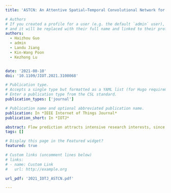 ```yaml
---
title: 'ASTCN: An Attentive Spatial–Temporal Convolutional Network for Flow Prediction'

# Authors
# If you created a profile for a user (e.g. the default `admin` user), write the username (folder name) here
# and it will be replaced with their full name and linked to their profile.
authors:
  - Haizhou Guo
  - admin
  - Landu Jiang
  - Kin-Wang Poon
  - Kezhong Lu


date: '2021-08-10'
doi: '10.1109/JIOT.2021.3100068'

# Publication type.
# Accepts a single type but formatted as a YAML list (for Hugo requirements).
# Enter a publication type from the CSL standard.
publication_types: ['journal']

# Publication name and optional abbreviated publication name.
publication: In *IEEE Internet of Things Journal*
publication_short: In *IOTJ*

abstract: Flow prediction attracts intensive research interests, since it can offer essential support to many crucial problems in public safety and smart city, e.g., epidemic spread prediction and medical resource allocation optimization. Among all the models in flow prediction, deep learning models (e.g., convolutional neural networks, recurrent neural networks, and graph neural networks) are popular and outperform other statistics and machine learning models, since they can learn intrinsic structures and extract features from spatial–temporal (ST) data. However, most of them set strict temporal periods in the prediction or separate the interaction between spatial and temporal correlations. Therefore, the prediction accuracy is affected. To overcome the difficulties, we propose a flow prediction network attentive spatial–temporal convolutional network (ASTCN), which can effectively handle large-scale flow data and learn complex features. In ASTCN, we leverage an attention mechanism to overcome the previous problem of strict temporal periods, and can effectively fuse ST data with multiple factors from different time-series sources. Furthermore, we propose a causal 3-D convolutional layer based on temporal convolutional networks (TCNs). It can simultaneously extract both spatial and temporal features to improve the prediction accuracy. We comprehensively conducted our experiments based on real-world data sets. Experimental results show that ASTCN outperforms the state-of-the-art methods by at least 3.78% in root mean square error. Therefore, ASTCN is a potential solution to other large-scale ST problems.
tags: []

# Display this page in the Featured widget?
featured: true

# Custom links (uncomment lines below)
# links:
# - name: Custom Link
#   url: http://example.org

url_pdf: '2021_IOTJ_ASTCN.pdf'

---
```

